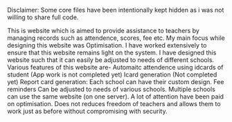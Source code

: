 Disclaimer: Some core files have been intentionally kept hidden as i was not willing to share full code.

This is website which is aimed to provide assistance to teachers by managing records such as attendence,
scores, fee etc. My main focus while designing this website was Optimisation.
I have worked extensively to ensure that this website remains light on the system.
I have designed this website such that it can easily be adjusted to needs of different schools.
Various features of this website are-
	Automaitc attendence using idcards of student (App work is not completed yet)
	Icard generation (Not completed yet)
	Report card generation: Each school can have their custom design.
	Fee reminders
	Can be adjusted to needs of various schools.
	Multiple schools can use the same website (on one server).
	A lot of attention have been paid on optimisation.
	Does not reduces freedom of teachers and allows them to work just as before without compromising with security.

